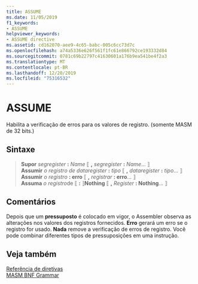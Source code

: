 ```yaml
---
title: ASSUME
ms.date: 11/05/2019
f1_keywords:
- ASSUME
helpviewer_keywords:
- ASSUME directive
ms.assetid: cd162070-aee9-4c65-babc-005c6cc73d7c
ms.openlocfilehash: a74a5336e626f561f1fc61e866792ce193332d84
ms.sourcegitcommit: 0781c69b22797c41630601a176b9ea541be4f2a3
ms.translationtype: MT
ms.contentlocale: pt-BR
ms.lasthandoff: 12/20/2019
ms.locfileid: "75316532"
---
```

# <a name="assume"></a>ASSUME

Habilita a verificação de erros para os valores de registro. (somente MASM de 32 bits.)

## <a name="syntax"></a>Sintaxe

> **Supor**  *segregister* __:__ *Name* ⟦ __,__ *segregister* __:__ *Name*... ⟧\
> **Assumir**  *o registro de dataregister* __:__ *tipo* ⟦ __,__ *dataregister* __:__ *tipo*... ⟧\
> **Assumir**  *o registro* __: erro__ ⟦ __,__ *registrar* __: erro__... ⟧\
> **Assuma** *o registro*de ⟦ __:__ ⟧**Nothing** ⟦ __,__ *Register* __: Nothing__... ⟧

## <a name="remarks"></a>Comentários

Depois que um **pressuposto** é colocado em vigor, o Assembler observa as alterações nos valores dos registros fornecidos. **Erro** gerará um erro se o registro for usado. **Nada** remove a verificação de erros de registro. Você pode combinar diferentes tipos de pressuposições em uma instrução.

## <a name="see-also"></a>Veja também

[Referência de diretivas](directives-reference.md)\
[MASM BNF Grammar](masm-bnf-grammar.md)
